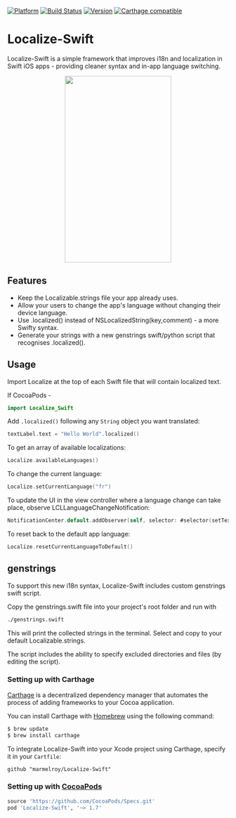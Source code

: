 [![Platform](https://img.shields.io/cocoapods/p/Localize-Swift.svg?maxAge=2592000)](http://cocoapods.org/?q=Localize-Swift)
[![Build Status](https://travis-ci.org/marmelroy/Localize-Swift.svg?branch=master)](https://travis-ci.org/marmelroy/Localize-Swift) [![Version](http://img.shields.io/cocoapods/v/Localize-Swift.svg)](http://cocoapods.org/?q=Localize-Swift)
[![Carthage compatible](https://img.shields.io/badge/Carthage-compatible-4BC51D.svg?style=flat)](https://github.com/Carthage/Carthage)

# Localize-Swift
Localize-Swift is a simple framework that improves i18n and localization in Swift iOS apps - providing cleaner syntax and in-app language switching.

<p align="center"><img src="http://i.imgur.com/vsrpqBt.gif" width="242" height="425"/></p>

## Features

- Keep the Localizable.strings file your app already uses.
- Allow your users to change the app's language without changing their device language.
- Use .localized() instead of NSLocalizedString(key,comment) - a more Swifty syntax.
- Generate your strings with a new genstrings swift/python script that recognises .localized().

## Usage

Import Localize at the top of each Swift file that will contain localized text.

If CocoaPods -
```swift
import Localize_Swift
```

Add `.localized()` following any `String` object you want translated:
```swift
textLabel.text = "Hello World".localized()
```

To get an array of available localizations:
```swift
Localize.availableLanguages()
```

To change the current language:
```swift
Localize.setCurrentLanguage("fr")
```

To update the UI in the view controller where a language change can take place, observe LCLLanguageChangeNotification:
```swift
NotificationCenter.default.addObserver(self, selector: #selector(setText), name: NSNotification.Name(LCLLanguageChangeNotification), object: nil)
```

To reset back to the default app language:
```swift
Localize.resetCurrentLanguageToDefault()
```

## genstrings

To support this new i18n syntax, Localize-Swift includes custom genstrings swift script.

Copy the genstrings.swift file into your project's root folder and run with

```bash
./genstrings.swift
```

This will print the collected strings in the terminal. Select and copy to your default Localizable.strings.

The script includes the ability to specify excluded directories and files (by editing the script).

### Setting up with Carthage

[Carthage](https://github.com/Carthage/Carthage) is a decentralized dependency manager that automates the process of adding frameworks to your Cocoa application.

You can install Carthage with [Homebrew](http://brew.sh/) using the following command:

```bash
$ brew update
$ brew install carthage
```

To integrate Localize-Swift into your Xcode project using Carthage, specify it in your `Cartfile`:

```ogdl
github "marmelroy/Localize-Swift"
```

### Setting up with [CocoaPods](http://cocoapods.org/?q=Localize-Swift)
```ruby
source 'https://github.com/CocoaPods/Specs.git'
pod 'Localize-Swift', '~> 1.7'
```
